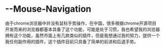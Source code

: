 # --Mouse-Navigation
由于chrome浏览器中并没有鼠标手势操作，在中国，很多根据chrome开源项目开发而来的浏览器都基本具备了这个功能，可能是处于习惯，我也希望我的浏览器拥有这个功能，虽然市面上有几款类似的插件，但是我想通过我的努力，提供一个我任何副作用的插件，这个插件目前只具备了简单的前进和后退手势。
